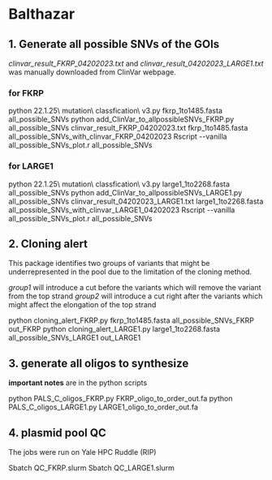 # Balthazar

## 1. Generate all possible SNVs of the GOIs


*clinvar_result_FKRP_04202023.txt* and *clinvar_result_04202023_LARGE1.txt* was manually downloaded from ClinVar webpage.

### for FKRP

python 22.1.25\ mutation\ classfication\ v3.py fkrp_1to1485.fasta all_possible_SNVs
python add_ClinVar_to_allpossibleSNVs_FKRP.py all_possible_SNVs clinvar_result_FKRP_04202023.txt fkrp_1to1485.fasta all_possible_SNVs_with_clinvar_FKRP_04202023
Rscript --vanilla all_possible_SNVs_plot.r all_possible_SNVs

### for LARGE1

python 22.1.25\ mutation\ classfication\ v3.py large1_1to2268.fasta all_possible_SNVs
python add_ClinVar_to_allpossibleSNVs_LARGE1.py all_possible_SNVs clinvar_result_04202023_LARGE1.txt large1_1to2268.fasta all_possible_SNVs_with_clinvar_LARGE1_04202023
Rscript --vanilla all_possible_SNVs_plot.r all_possible_SNVs


## 2. Cloning alert

This package identifies two groups of variants that might be underrepresented in the pool due to the limitation of the cloning method.

*group1* will introduce a cut before the variants which will remove the variant from the top strand
*group2* will introduce a cut right after the variants which might affect the elongation of the top strand

python cloning_alert_FKRP.py fkrp_1to1485.fasta all_possible_SNVs_FKRP out_FKRP
python cloning_alert_LARGE1.py large1_1to2268.fasta all_possible_SNVs_LARGE1 out_LARGE1

## 3. generate all oligos to synthesize

**important notes** are in the python scripts

python PALS_C_oligos_FKRP.py FKRP_oligo_to_order_out.fa
python PALS_C_oligos_LARGE1.py LARGE1_oligo_to_order_out.fa

## 4. plasmid pool QC

The jobs were run on Yale HPC Ruddle (RIP)

Sbatch QC_FKRP.slurm
Sbatch QC_LARGE1.slurm
